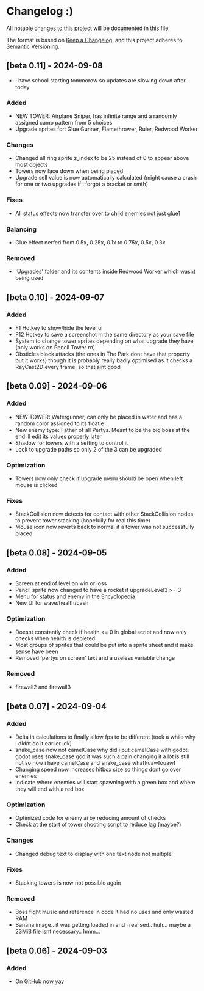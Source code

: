 # Changelog :)

All notable changes to this project will be documented in this file.

The format is based on [Keep a Changelog](https://keepachangelog.com/en/1.1.0/),
and this project adheres to [Semantic Versioning](https://semver.org/spec/v2.0.0.html).


## [beta 0.11] - 2024-09-08

- I have school starting tommorow so updates are slowing down after today

### Added
- NEW TOWER: Airplane Sniper, has infinite range and a randomly assigned camo pattern from 5 choices
- Upgrade sprites for: Glue Gunner, Flamethrower, Ruler, Redwood Worker

### Changes
- Changed all ring sprite z_index to be 25 instead of 0 to appear above most objects
- Towers now face down when being placed
- Upgrade sell value is now automatically calculated (might cause a crash for one or two upgrades if i forgot a bracket or smth)

### Fixes
- All status effects now transfer over to child enemies not just glue1

### Balancing
- Glue effect nerfed from 0.5x, 0.25x, 0.1x to 0.75x, 0.5x, 0.3x

### Removed
- 'Upgrades' folder and its contents inside Redwood Worker which wasnt being used




## [beta 0.10] - 2024-09-07

### Added
- F1 Hotkey to show/hide the level ui
- F12 Hotkey to save a screenshot in the same directory as your save file
- System to change tower sprites depending on what upgrade they have (only works on Pencil Tower rn)
- Obsticles block attacks (the ones in The Park dont have that property but it works) though it is probably really badly optimised as it checks a RayCast2D every frame. so that aint good



## [beta 0.09] - 2024-09-06

### Added
- NEW TOWER: Watergunner, can only be placed in water and has a random color assigned to its floatie
- New enemy type: Father of all Pertys. Meant to be the big boss at the end ill edit its values properly later
- Shadow for towers with a setting to control it
- Lock to upgrade paths so only 2 of the 3 can be upgraded 

### Optimization
- Towers now only check if upgrade menu should be open when left mouse is clicked

### Fixes
- StackCollision now detects for contact with other StackCollision nodes to prevent tower stacking (hopefully for real this time)
- Mouse icon now reverts back to normal if a tower was not successfully placed



## [beta 0.08] - 2024-09-05

### Added
- Screen at end of level on win or loss
- Pencil sprite now changed to have a rocket if upgradeLevel3 >= 3
- Menu for status and enemy in the Encyclopedia
- New UI for wave/health/cash

### Optimization
- Doesnt constantly check if health <= 0 in global script and now only checks when health is depleted
- Most groups of sprites that could be put into a sprite sheet and it make sense have been
- Removed 'pertys on screen' text and a useless variable change

### Removed
- firewall2 and firewall3



## [beta 0.07] - 2024-09-04

### Added
- Delta in calculations to finally allow fps to be different (took a while why i didnt do it earlier idk)
- snake_case now not camelCase why did i put camelCase with godot. godot uses snake_case god it was such a pain changing it a lot is still not so now i have camelCase and snake_case whafkuawfouawf
- Changing speed now increases hitbox size so things dont go over enemies
- Indicate where enemies will start spawning with a green box and where they will end with a red box

### Optimization
- Optimized code for enemy ai by reducing amount of checks
- Check at the start of tower shooting script to reduce lag (maybe?)


### Changes
- Changed debug text to display with one text node not multiple

### Fixes
- Stacking towers is now not possible again

### Removed
- Boss fight music and reference in code it had no uses and only wasted RAM
- Banana image.. it was getting loaded in and i realised.. huh... maybe a 23MiB file isnt necessary.. hmm...



## [beta 0.06] - 2024-09-03

### Added
- On GitHub now yay
